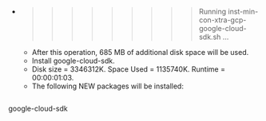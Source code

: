 * >>>>>>>>> Running inst-min-con-xtra-gcp-google-cloud-sdk.sh ...
  * After this operation, 685 MB of additional disk space will be used.
  * Install google-cloud-sdk.
  * Disk size = 3346312K. Space Used = 1135740K. Runtime = 00:00:01:03.
  * The following NEW packages will be installed:
  ```bash
google-cloud-sdk
  ```
